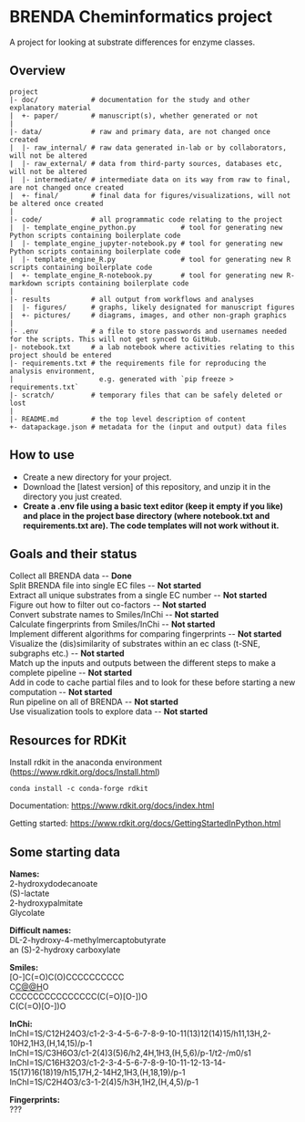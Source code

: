 BRENDA Cheminformatics project
=======

A project for looking at substrate differences for enzyme classes.

Overview
--------

    project
    |- doc/             # documentation for the study and other explanatory material
    |  +- paper/        # manuscript(s), whether generated or not
    |
    |- data/            # raw and primary data, are not changed once created
    |  |- raw_internal/ # raw data generated in-lab or by collaborators, will not be altered
    |  |- raw_external/ # data from third-party sources, databases etc, will not be altered
    |  |- intermediate/ # intermediate data on its way from raw to final, are not changed once created
    |  +- final/        # final data for figures/visualizations, will not be altered once created
    |
    |- code/            # all programmatic code relating to the project
    |  |- template_engine_python.py           # tool for generating new Python scripts containing boilerplate code
    |  |- template_engine_jupyter-notebook.py # tool for generating new Python scripts containing boilerplate code
    |  |- template_engine_R.py                # tool for generating new R scripts containing boilerplate code
    |  +- template_engine_R-notebook.py       # tool for generating new R-markdown scripts containing boilerplate code
    |
    |- results          # all output from workflows and analyses
    |  |- figures/      # graphs, likely designated for manuscript figures
    |  +- pictures/     # diagrams, images, and other non-graph graphics
    |
    |- .env             # a file to store passwords and usernames needed for the scripts. This will not get synced to GitHub.
    |- notebook.txt     # a lab notebook where activities relating to this project should be entered
    |- requirements.txt # the requirements file for reproducing the analysis environment,
    |                     e.g. generated with `pip freeze > requirements.txt`
    |- scratch/         # temporary files that can be safely deleted or lost
    |
    |- README.md        # the top level description of content
    +- datapackage.json # metadata for the (input and output) data files

How to use
----------

* Create a new directory for your project.
* Download the [latest version] of this repository, and unzip it in the directory you just created.
* **Create a .env file using a basic text editor (keep it empty if you like) and place in the project base directory (where notebook.txt and requirements.txt are). The code templates will not work without it.**


Goals and their status
----------

Collect all BRENDA data -- **Done** \
Split BRENDA file into single EC files -- **Not started** \
Extract all unique substrates from a single EC number -- **Not started** \
Figure out how to filter out co-factors -- **Not started** \
Convert substrate names to Smiles/InChi -- **Not started** \
Calculate fingerprints from Smiles/InChi -- **Not started** \
Implement different algorithms for comparing fingerprints -- **Not started** \
Visualize the (dis)similarity of substrates within an ec class (t-SNE, subgraphs etc.) -- **Not started** \
Match up the inputs and outputs between the different steps to make a complete pipeline -- **Not started** \
Add in code to cache partial files and to look for these before starting a new computation -- **Not started** \
Run pipeline on all of BRENDA -- **Not started** \
Use visualization tools to explore data -- **Not started**


Resources for RDKit
------------

Install rdkit in the anaconda environment (https://www.rdkit.org/docs/Install.html)

```
conda install -c conda-forge rdkit
```

Documentation: https://www.rdkit.org/docs/index.html

Getting started: https://www.rdkit.org/docs/GettingStartedInPython.html




Some starting data
-----------

**Names:** \
2-hydroxydodecanoate \
(S)-lactate \
2-hydroxypalmitate \
Glycolate


**Difficult names:** \
DL-2-hydroxy-4-methylmercaptobutyrate \
an (S)-2-hydroxy carboxylate


**Smiles:** \
[O-]C(=O)C(O)CCCCCCCCCC \
C[C@@H](C(=O)[O-])O \
CCCCCCCCCCCCCCC(C(=O)[O-])O \
C(C(=O)[O-])O


**InChi:** \
InChI=1S/C12H24O3/c1-2-3-4-5-6-7-8-9-10-11(13)12(14)15/h11,13H,2-10H2,1H3,(H,14,15)/p-1 \
InChI=1S/C3H6O3/c1-2(4)3(5)6/h2,4H,1H3,(H,5,6)/p-1/t2-/m0/s1 \
InChI=1S/C16H32O3/c1-2-3-4-5-6-7-8-9-10-11-12-13-14-15(17)16(18)19/h15,17H,2-14H2,1H3,(H,18,19)/p-1 \
InChI=1S/C2H4O3/c3-1-2(4)5/h3H,1H2,(H,4,5)/p-1


**Fingerprints:** \
???
